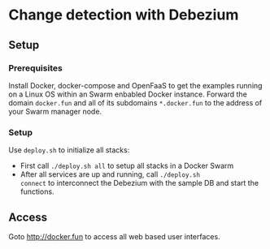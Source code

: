# Change detection with Debezium

## Setup

### Prerequisites
Install Docker, docker-compose and OpenFaaS to get the examples running on a Linux OS within an Swarm enbabled Docker instance.
Forward the domain <code>docker.fun</code> and all of its subdomains <code>*.docker.fun</code> to the address of your Swarm manager node.

### Setup
Use <code>deploy.sh</code> to initialize all stacks:
 - First call <code>./deploy.sh all</code> to setup all stacks in a Docker Swarm
 - After all services are up and running, call <code>./deploy.sh connect</code> to interconnect the Debezium with the sample DB and start the functions.
 
## Access

Goto http://docker.fun to access all web based user interfaces.
